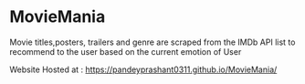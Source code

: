 # MovieMania
Movie titles,posters, trailers and genre are scraped from the IMDb API list to recommend to the user based on the current emotion of User

Website Hosted at : https://pandeyprashant0311.github.io/MovieMania/
